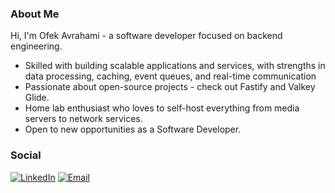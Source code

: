 ### About Me

Hi, I'm Ofek Avrahami - a software developer focused on backend engineering.

- Skilled with building scalable applications and services, with strengths in data processing, caching, event queues, and real-time communication
- Passionate about open-source projects - check out Fastify and Valkey Glide.
- Home lab enthusiast who loves to self-host everything from media servers to network services.
- Open to new opportunities as a Software Developer.

###  Social
[![LinkedIn](https://img.shields.io/badge/LinkedIn-blue?style=flat&logo=linkedin)](https://linkedin.com/in/ofek-avrahami)
[![Email](https://img.shields.io/badge/Email-D14836?style=flat&logo=gmail&logoColor=white)](mailto:ofek.av95@gmail.com)
